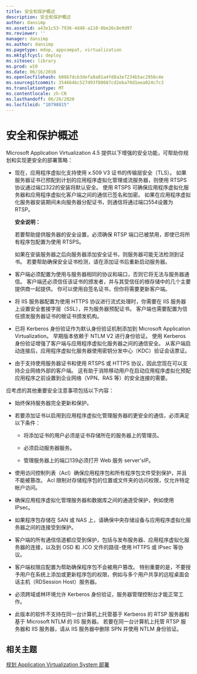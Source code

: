 ```yaml
---
title: 安全和保护概述
description: 安全和保护概述
author: dansimp
ms.assetid: a43e1c53-7936-4d48-a110-0be26c8e9d97
ms.reviewer: ''
manager: dansimp
ms.author: dansimp
ms.pagetype: mdop, appcompat, virtualization
ms.mktglfcycl: deploy
ms.sitesec: library
ms.prod: w10
ms.date: 06/16/2016
ms.openlocfilehash: b08b7dcb3defa8a01a4fd8a3e7234b5ac2956c4e
ms.sourcegitcommit: 354664bc527d93f80687cd2eba70d1eea024c7c3
ms.translationtype: MT
ms.contentlocale: zh-CN
ms.lasthandoff: 06/26/2020
ms.locfileid: "10798815"
---
```

# 安全和保护概述


Microsoft Application Virtualization 4.5 提供以下增强的安全功能，可帮助你规划和实现更安全的部署策略：

-   现在，应用程序虚拟化支持使用 x.509 V3 证书的传输层安全（TLS）。 如果服务器证书已预配到计划的应用程序虚拟化管理或流服务器，则使用 RTSPS 协议通过端口322的安装将默认安全。 使用 RTSPS 可确保应用程序虚拟化服务器和应用程序虚拟化客户端之间的通信已签名和加密。 如果在应用程序虚拟化服务器安装期间未向服务器分配证书，则通信将通过端口554设置为 RTSP。

    **安全说明：**

    若要帮助提供服务器的安全设置，必须确保 RTSP 端口已被禁用，即使已将所有程序包配置为使用 RTSPS。

    如果在安装服务器之后向服务器添加安全证书，则服务器可能无法检测到证书。 若要帮助确保安全证书检测，请在添加证书后重新启动服务器。

-   客户端必须配置为使用与服务器相同的协议和端口，否则它将无法与服务器通信。 客户端还必须信任该证书的颁发者，并与其受信任的根存储中的几个主要提供商一起提供。 你可以使用自签名证书，但你将需要更新客户端。

-   将 IIS 服务器配置为使用 HTTPS 协议进行流式处理时，你需要在 IIS 服务器上设置安全套接字层（SSL），并为服务器预配证书。 客户端也需要配置为信任颁发服务器证书的根证书颁发机构。

-   已将 Kerberos 身份验证作为默认身份验证机制添加到 Microsoft Application Virtualization。 早期版本依赖于 NTLM V2 进行身份验证。 使用 Kerberos 身份验证增强了客户端与应用程序虚拟化服务器之间的通信安全。 从客户端启动连接后，应用程序虚拟化服务器使用密钥分发中心（KDC）验证会话票证。

-   由于支持使用服务器证书和使用 RTSPS 或 HTTPS 协议，因此您现在可以支持企业网络外部的客户端。 这有助于消除移动用户在启动应用程序虚拟化预配应用程序之前设置到企业网络（VPN、RAS 等）的安全连接的需要。

应考虑的其他重要安全注意事项包括以下内容：

-   始终保持服务器完全更新和保护。

-   若要添加证书以启用到应用程序虚拟化管理服务器的更安全的通信，必须满足以下条件：

    -   将添加证书的用户必须是证书存储所在的服务器上的管理员。

    -   必须启动服务器服务。

    -   管理服务器上的端口139必须打开 Web 服务 server'sIP。

-   使用访问控制列表（Acl）确保应用程序包和所有程序包文件受到保护，并且不能被篡改。 Acl 限制对存储程序包的位置或文件夹的访问权限，仅允许特定帐户访问。

-   确保应用程序虚拟化管理服务器和数据库之间的通道受保护，例如使用 IPsec。

-   如果程序包存储在 SAN 或 NAS 上，请确保中央存储设备与应用程序虚拟化服务器之间的连接受到保护。

-   客户端的所有通信信道都应受到保护，包括与发布服务器、应用程序虚拟化服务器的连接，以及到 OSD 和 .ICO 文件的路径-使用 HTTPS 或 IPsec 等协议。 

-   客户端权限应配置为帮助确保程序包不会被用户篡改。 特别重要的是，不要授予用户在系统上添加或更新程序包的权限，例如与多个用户共享的远程桌面会话主机（RDSession Host）服务器。

-   必须跨域或林环境允许 Kerberos 身份验证，服务器管理控制台才能正常工作。

-   此版本的软件不支持在同一台计算机上托管基于 Kerberos 的 RTSP 服务器和基于 Microsoft NTLM 的 IIS 服务器。 若要在同一台计算机上托管 RTSP 服务器和 IIS 服务器，请从 IIS 服务器中删除 SPN 并使用 NTLM 身份验证。

## 相关主题


[规划 Application Virtualization System 部署](planning-for-application-virtualization-system-deployment.md)

 

 





